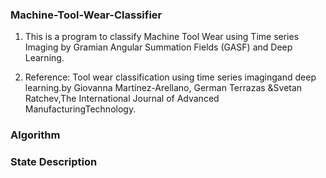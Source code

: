 ### Machine-Tool-Wear-Classifier

1. This is a program to classify Machine Tool Wear using Time series Imaging by Gramian Angular Summation Fields (GASF) and Deep Learning.

2. Reference: Tool wear classification using time series imagingand deep learning.by Giovanna Martínez-Arellano, German Terrazas &Svetan Ratchev,The International Journal of Advanced ManufacturingTechnology.


### Algorithm



### State Description

